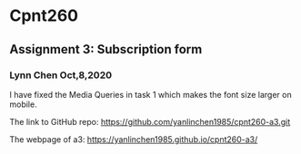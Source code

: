 # Cpnt260

## Assignment 3: Subscription form

### Lynn Chen     Oct,8,2020



I have fixed the Media Queries in task 1 which makes the font size larger on mobile.



The link to GitHub repo: https://github.com/yanlinchen1985/cpnt260-a3.git

The webpage of a3:  https://yanlinchen1985.github.io/cpnt260-a3/